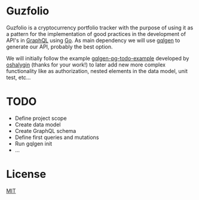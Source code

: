 # Guzfolio

Guzfolio is a cryptocurrency portfolio tracker with the purpose of using it as a pattern for the implementation of good 
practices in the development of API's in [GraphQL](https://graphql.org) using [Go](https://golang.org). 
As main dependency we will use [gqlgen](https://gqlgen.com) to generate our API, probably the best option.

We will initially follow the example [gqlgen-pg-todo-example](https://github.com/oshalygin/gqlgen-pg-todo-example) 
developed by [oshalygin](https://github.com/oshalygin) (thanks for your work!) to later add new more complex 
functionality like as authorization, nested elements in the data model, unit test, etc...  

# TODO
* Define project scope
* Create data model
* Create GraphQL schema
* Define first queries and mutations
* Run gqlgen init
* ...

# License

[MIT](LICENSE)


